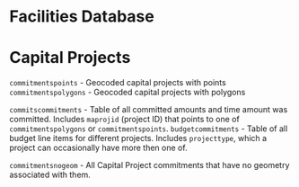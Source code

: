 # Facilities Database

# Capital Projects

`commitmentspoints` - Geocoded capital projects with points
`commitmentspolygons` - Geocoded capital projects with polygons

`commitscommitments` - Table of all committed amounts and time amount was committed. Includes `maprojid` (project ID) that points to one of `commitmentspolygons` or `commitmentspoints`.
`budgetcommitments` - Table of all budget line items for different projects. Includes `projecttype`, which a project can occasionally have more then one of.

`commitmentsnogeom` - All Capital Project commitments that have no geometry associated with them.
